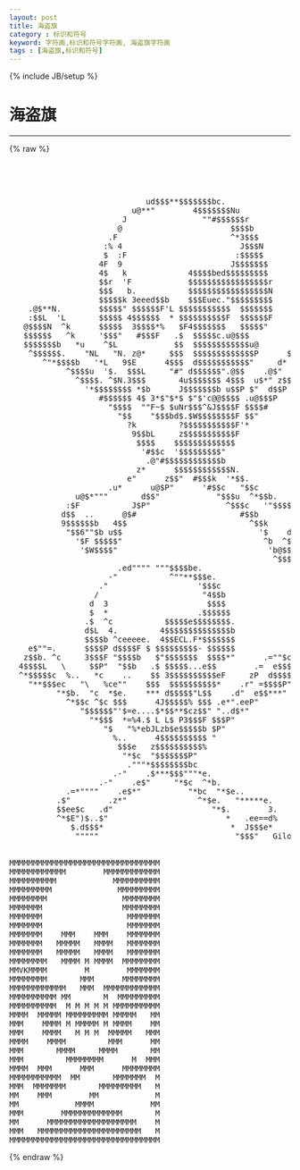 ```yaml
---
layout: post
title: 海盗旗
category : 标识和符号
keyword: 字符画,标识和符号字符画, 海盗旗字符画
tags : [海盗旗,标识和符号]
---
```

{% include JB/setup %}
# 海盗旗
---
{% raw %}
<pre>



                                                                        
                             ud$$$**$$$$$$$bc.                          
                          u@**&quot;        4$$$$$$$Nu                       
                        J                &quot;&quot;#$$$$$$r                     
                       @                       $$$$b                    
                     .F                        ^*3$$$                   
                    :% 4                         J$$$N                  
                    $  :F                       :$$$$$                  
                   4F  9                       J$$$$$$$                 
                   4$   k             4$$$$bed$$$$$$$$$                 
                   $$r  &#039;F            $$$$$$$$$$$$$$$$$r                
                   $$$   b.           $$$$$$$$$$$$$$$$$N                
                   $$$$$k 3eeed$$b    $$$Euec.&quot;$$$$$$$$$                
    .@$**N.        $$$$$&quot; $$$$$$F&#039;L $$$$$$$$$$$  $$$$$$$                
    :$$L  &#039;L       $$$$$ 4$$$$$$  * $$$$$$$$$$F  $$$$$$F         edNc   
   @$$$$N  ^k      $$$$$  3$$$$*%   $F4$$$$$$$   $$$$$&quot;        d&quot;  z$N  
   $$$$$$   ^k     &#039;$$$&quot;   #$$$F   .$  $$$$$c.u@$$$          J&quot;  @$$$$r 
   $$$$$$$b   *u    ^$L            $$  $$$$$$$$$$$$u@       $$  d$$$$$$ 
    ^$$$$$$.    &quot;NL   &quot;N. z@*     $$$  $$$$$$$$$$$$$P      $P  d$$$$$$$ 
       ^&quot;*$$$$b   &#039;*L   9$E      4$$$  d$$$$$$$$$$$&quot;     d*   J$$$$$r   
            ^$$$$u  &#039;$.  $$$L     &quot;#&quot; d$$$$$$&quot;.@$$    .@$&quot;  z$$$$*&quot;     
              ^$$$$. ^$N.3$$$       4u$$$$$$$ 4$$$  u$*&quot; z$$$&quot;          
                &#039;*$$$$$$$$ *$b      J$$$$$$$b u$$P $&quot;  d$$P             
                   #$$$$$$ 4$ 3*$&quot;$*$ $&quot;$&#039;c@@$$$$ .u@$$$P               
                     &quot;$$$$  &quot;&quot;F~$ $uNr$$$^&amp;J$$$$F $$$$#                 
                       &quot;$$    &quot;$$$bd$.$W$$$$$$$$F $$&quot;                   
                         ?k         ?$$$$$$$$$$$F&#039;*                     
                          9$$bL     z$$$$$$$$$$$F                       
                           $$$$    $$$$$$$$$$$$$                        
                            &#039;#$$c  &#039;$$$$$$$$$&quot;                          
                             .@&quot;#$$$$$$$$$$$$b                          
                           z*      $$$$$$$$$$$$N.                       
                         e&quot;      z$$&quot;  #$$$k  &#039;*$$.                     
                     .u*      u@$P&quot;      &#039;#$$c   &quot;$$c                   
              u@$*&quot;&quot;&quot;       d$$&quot;            &quot;$$$u  ^*$$b.               
            :$F           J$P&quot;                ^$$$c   &#039;&quot;$$$$$$bL        
           d$$  ..      @$#                      #$$b         &#039;#$       
           9$$$$$$b   4$$                          ^$$k         &#039;$      
            &quot;$$6&quot;&quot;$b u$$                             &#039;$    d$$$$$P      
              &#039;$F $$$$$&quot;                              ^b  ^$$$$b$       
               &#039;$W$$$$&quot;                                &#039;b@$$$$&quot;         
                                                        ^$$$*  Gilo95&#039;         
                       .ed&quot;&quot;&quot;&quot; &quot;&quot;&quot;$$$$be.                     
                     -&quot;           ^&quot;&quot;**$$$e.                  
                   .&quot;                   &#039;$$$c                 
                  /                      &quot;4$$b                
                 d  3                     $$$$                
                 $  *                   .$$$$$$               
                .$  ^c           $$$$$e$$$$$$$$.              
                d$L  4.         4$$$$$$$$$$$$$$b              
                $$$$b ^ceeeee.  4$$ECL.F*$$$$$$$              
    e$&quot;&quot;=.      $$$$P d$$$$F $ $$$$$$$$$- $$$$$$              
   z$$b. ^c     3$$$F &quot;$$$$b   $&quot;$$$$$$$  $$$$*&quot;      .=&quot;&quot;$c  
  4$$$$L   \     $$P&quot;  &quot;$$b   .$ $$$$$...e$$        .=  e$$$. 
  ^*$$$$$c  %..   *c    ..    $$ 3$$$$$$$$$$eF     zP  d$$$$$ 
    &quot;**$$$ec   &quot;\   %ce&quot;&quot;    $$$  $$$$$$$$$$*    .r&quot; =$$$$P&quot;&quot; 
          &quot;*$b.  &quot;c  *$e.    *** d$$$$$&quot;L$$    .d&quot;  e$$***&quot;   
            ^*$$c ^$c $$$      4J$$$$$% $$$ .e*&quot;.eeP&quot;         
               &quot;$$$$$$&quot;&#039;$=e....$*$$**$cz$$&quot; &quot;..d$*&quot;           
                 &quot;*$$$  *=%4.$ L L$ P3$$$F $$$P&quot;              
                    &quot;$   &quot;%*ebJLzb$e$$$$$b $P&quot;                
                      %..      4$$$$$$$$$$ &quot;                  
                       $$$e   z$$$$$$$$$$%                    
                        &quot;*$c  &quot;$$$$$$$P&quot;                      
                         .&quot;&quot;&quot;*$$$$$$$$bc                      
                      .-&quot;    .$***$$$&quot;&quot;&quot;*e.                   
                   .-&quot;    .e$&quot;     &quot;*$c  ^*b.                 
            .=*&quot;&quot;&quot;&quot;    .e$*&quot;          &quot;*bc  &quot;*$e..            
          .$&quot;        .z*&quot;               ^*$e.   &quot;*****e.      
          $$ee$c   .d&quot;                     &quot;*$.        3.     
          ^*$E&quot;)$..$&quot;                         *   .ee==d%     
             $.d$$$*                           *  J$$$e*      
              &quot;&quot;&quot;&quot;&quot;                             &quot;$$$&quot;   Gilo95&#039;


MMMMMMMMMMMMMMMMMMMMMMMMMMMMMMMM
MMMMMMMMMMMM        MMMMMMMMMMMM
MMMMMMMMMM            MMMMMMMMMM
MMMMMMMMM              MMMMMMMMM
MMMMMMMM                MMMMMMMM
MMMMMMM                 MMMMMMMM
MMMMMMM                  MMMMMMM
MMMMMMM                  MMMMMMM
MMMMMMM    MMM    MMM    MMMMMMM
MMMMMMM   MMMMM   MMMM   MMMMMMM
MMMMMMM   MMMMM   MMMM   MMMMMMM
MMMMMMMM   MMMM M MMMM  MMMMMMMM
MMVKMMMM        M        MMMMMMM
MMMMMMMM       MMM      MMMMMMMM
MMMMMMMMMMMM   MMM  MMMMMMMMMMMM
MMMMMMMMMM MM       M  MMMMMMMMM
MMMMMMMMMM  M M M M M MMMMMMMMMM
MMMM  MMMMM MMMMMMMMM MMMMM   MM
MMM    MMMM M MMMMM M MMMM    MM
MMM    MMMM   M M M  MMMMM   MMM
MMMM    MMMM         MMM      MM
MMM       MMMM     MMMM       MM
MMM         MMMMMMMM      M  MMM
MMMM  MMM      MMM      MMMMMMMM
MMMMMMMMMMM  MM       MMMMMMM  M
MMM  MMMMMMM       MMMMMMMMM   M
MM    MMM        MM            M
MM            MMMM            MM
MMM        MMMMMMMMMMMMM       M
MM      MMMMMMMMMMMMMMMMMMM    M
MMM   MMMMMMMMMMMMMMMMMMMMMM   M
MMMMMMMMMMMMMMMMMMMMMMMMMMMMMMMM </pre>
{% endraw %}
